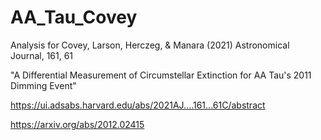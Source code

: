 # AA_Tau_Covey

Analysis for Covey, Larson, Herczeg, & Manara (2021) Astronomical Journal, 161, 61

"A Differential Measurement of Circumstellar Extinction for AA Tau's 2011 Dimming Event"

https://ui.adsabs.harvard.edu/abs/2021AJ....161...61C/abstract

https://arxiv.org/abs/2012.02415
